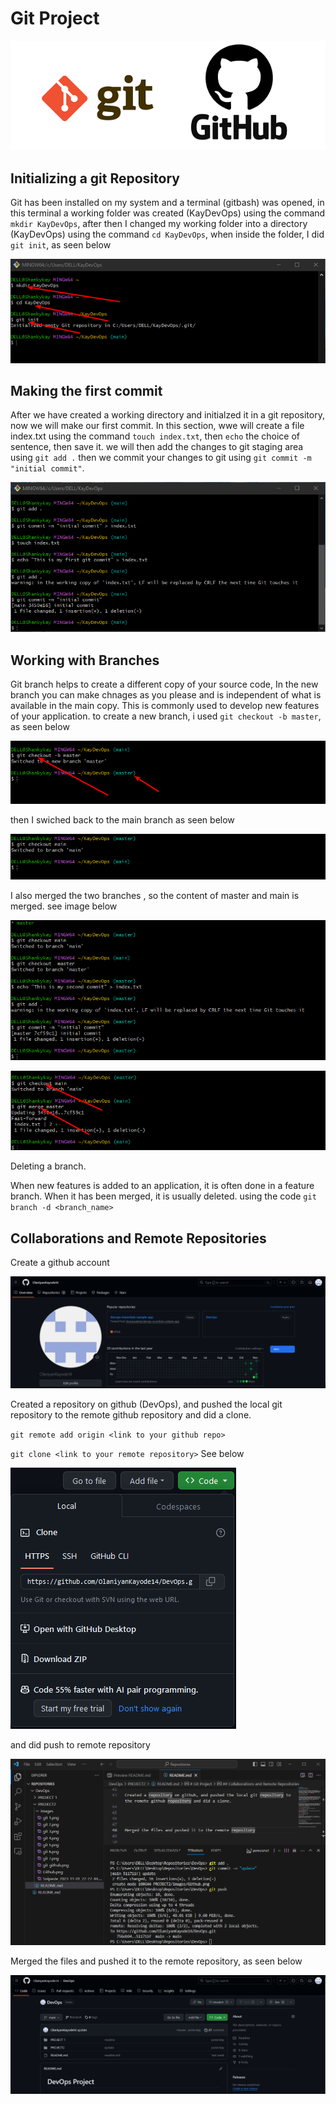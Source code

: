 # Git Project
![git](images/git-github.png)

## Initializing a git Repository

Git has been installed on my system and a terminal (gitbash) was opened, in this terminal a working folder was created (KayDevOps) using the command `mkdir KayDevOps`, after then I changed my working folder into a directory (KayDevOps) using the command `cd KayDevOps`, when inside the folder, I did `git init`, as seen below

![gitinit](<images/git 1.png>)

## Making the first commit

After we have created a working directory and initialzed it in a git repository, now we will make our first commit. In this section, wwe will create a file index.txt using the command `touch index.txt`, then `echo` the choice of sentence, then save it. we will then add the changes to git staging area using `git add .` then we commit your changes to git using `git commit -m "initial commit"`.

![gitcommit](<images/git 2.png>)

## Working with Branches

Git branch helps to create a different copy of your source code, In the new branch you can make chnages as you please and is independent of what is available in the main copy. This is commonly used to develop new features of your application. to create a new branch, i used `git checkout -b master`, as seen below

![git checkout](<images/git 3.png>)

then I swiched back to the main branch as seen below

![Alt text](<images/git 5.png>)

I also merged the two branches , so the content of master and main is merged. see image below

![Alt text](<images/git 6.png>)

![Alt text](<images/git 7.png>)

Deleting a branch. 

When new features is added to an application, it is often done in a feature branch. When it has been merged, it is usually deleted. using the code `git branch -d <branch_name>`


## Collaborations and Remote Repositories

Create a github account 

![github](images/Github.png)

Created a repository on github (DevOps),  and pushed the local git repository to the remote github repository and did a clone. 

`git remote add origin <link to your github repo>`


`git clone <link to your remote repository>` See below

![gitclone](images/gitclone.png)


and did push to remote repository

![gitpush](<images/git push.png>)


Merged the files and pushed it to the remote repository, as seen below

![remoterepository](images/remoterepository.png)


